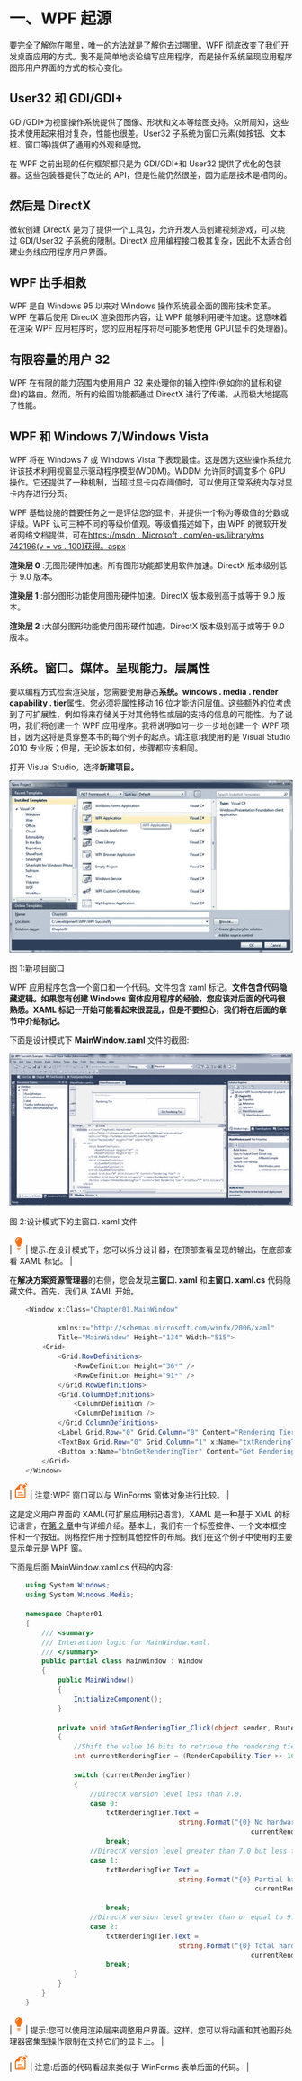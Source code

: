 # 一、WPF 起源

要完全了解你在哪里，唯一的方法就是了解你去过哪里。WPF 彻底改变了我们开发桌面应用的方式。我不是简单地谈论编写应用程序，而是操作系统呈现应用程序图形用户界面的方式的核心变化。

## User32 和 GDI/GDI+

GDI/GDI+为视窗操作系统提供了图像、形状和文本等绘图支持。众所周知，这些技术使用起来相对复杂，性能也很差。User32 子系统为窗口元素(如按钮、文本框、窗口等)提供了通用的外观和感觉。

在 WPF 之前出现的任何框架都只是为 GDI/GDI+和 User32 提供了优化的包装器。这些包装器提供了改进的 API，但是性能仍然很差，因为底层技术是相同的。

## 然后是 DirectX

微软创建 DirectX 是为了提供一个工具包，允许开发人员创建视频游戏，可以绕过 GDI/User32 子系统的限制。DirectX 应用编程接口极其复杂，因此不太适合创建业务线应用程序用户界面。

## WPF 出手相救

WPF 是自 Windows 95 以来对 Windows 操作系统最全面的图形技术变革。WPF 在幕后使用 DirectX 渲染图形内容，让 WPF 能够利用硬件加速。这意味着在渲染 WPF 应用程序时，您的应用程序将尽可能多地使用 GPU(显卡的处理器)。

## 有限容量的用户 32

WPF 在有限的能力范围内使用用户 32 来处理你的输入控件(例如你的鼠标和键盘)的路由。然而，所有的绘图功能都通过 DirectX 进行了传递，从而极大地提高了性能。

## WPF 和 Windows 7/Windows Vista

WPF 将在 Windows 7 或 Windows Vista 下表现最佳。这是因为这些操作系统允许该技术利用视窗显示驱动程序模型(WDDM)。WDDM 允许同时调度多个 GPU 操作。它还提供了一种机制，当超过显卡内存阈值时，可以使用正常系统内存对显卡内存进行分页。

WPF 基础设施的首要任务之一是评估您的显卡，并提供一个称为等级值的分数或评级。WPF 认可三种不同的等级价值观。等级值描述如下，由 WPF 的微软开发者网络文档提供，可在[https://msdn . Microsoft . com/en-us/library/ms 742196(v = vs . 100)获得。aspx](https://msdn.microsoft.com/en-us/library/ms742196(v=vs.100).aspx) :

**渲染层 0** :无图形硬件加速。所有图形功能都使用软件加速。DirectX 版本级别低于 9.0 版本。

**渲染层 1** :部分图形功能使用图形硬件加速。DirectX 版本级别高于或等于 9.0 版本。

**渲染层 2** :大部分图形功能使用图形硬件加速。DirectX 版本级别高于或等于 9.0 版本。

## 系统。窗口。媒体。呈现能力。层属性

要以编程方式检索渲染层，您需要使用静态**系统。windows . media . render capability . tier**属性。您必须将属性移动 16 位才能访问层值。这些额外的位考虑到了可扩展性，例如将来存储关于对其他特性或层的支持的信息的可能性。为了说明，我们将创建一个 WPF 应用程序。我将说明如何一步一步地创建一个 WPF 项目，因为这将是贯穿整本书的每个例子的起点。请注意:我使用的是 Visual Studio 2010 专业版；但是，无论版本如何，步骤都应该相同。

打开 Visual Studio，选择**新建项目。**

![](img/image003.jpg)

图 1:新项目窗口

WPF 应用程序包含一个窗口和一个代码。文件包含 xaml 标记。**文件包含代码隐藏逻辑。如果您有创建 Windows 窗体应用程序的经验，您应该对后面的代码很熟悉。XAML 标记一开始可能看起来很混乱，但是不要担心，我们将在后面的章节中介绍标记。**

下面是设计模式下 **MainWindow.xaml** 文件的截图:

![](img/image004.jpg)

图 2:设计模式下的主窗口. xaml 文件

| ![](img/tip.png) | 提示:在设计模式下，您可以拆分设计器，在顶部查看呈现的输出，在底部查看 XAML 标记。 |

在**解决方案资源管理器**的右侧，您会发现**主窗口. xaml** 和**主窗口. xaml.cs** 代码隐藏文件。首先，我们从 XAML 开始。

```cs
    <Window x:Class="Chapter01.MainWindow"

            xmlns:x="http://schemas.microsoft.com/winfx/2006/xaml"
            Title="MainWindow" Height="134" Width="515">
        <Grid>
            <Grid.RowDefinitions>
                <RowDefinition Height="36*" />
                <RowDefinition Height="91*" />
            </Grid.RowDefinitions>
            <Grid.ColumnDefinitions>
                <ColumnDefinition />
                <ColumnDefinition />
            </Grid.ColumnDefinitions>
            <Label Grid.Row="0" Grid.Column="0" Content="Rendering Tier" />
            <TextBox Grid.Row="0" Grid.Column="1" x:Name="txtRenderingTier" />
            <Button x:Name="btnGetRenderingTier" Content="Get Rendering Tier" Grid.Row="1" Grid.Column="1" Width="130" Height="30" Click="btnGetRenderingTier_Click" />
        </Grid>
    </Window>

```

| ![](img/image001.png) | 注意:WPF 窗口可以与 WinForms 窗体对象进行比较。 |

这是定义用户界面的 XAML(可扩展应用标记语言)。XAML 是一种基于 XML 的标记语言，在[第 2 章](02.html#_What_is_XAML)中有详细介绍。基本上，我们有一个标签控件、一个文本框控件和一个按钮。网格控件用于控制其他控件的布局。我们在这个例子中使用的主要显示单元是 WPF 窗。

下面是后面 MainWindow.xaml.cs 代码的内容:

```cs
    using System.Windows;
    using System.Windows.Media;

    namespace Chapter01
    {
        /// <summary>
        /// Interaction logic for MainWindow.xaml.
        /// </summary>
        public partial class MainWindow : Window
        {
            public MainWindow()
            {
                InitializeComponent();
            }

            private void btnGetRenderingTier_Click(object sender, RoutedEventArgs e)
            {
                //Shift the value 16 bits to retrieve the rendering tier.
                int currentRenderingTier = (RenderCapability.Tier >> 16);

                switch (currentRenderingTier)
                {
                    //DirectX version level less than 7.0.
                    case 0:
                        txtRenderingTier.Text =
                                          string.Format("{0} No hardware acceleration.",
                                                            currentRenderingTier.ToString());       
                        break;
                    //DirectX version level greater than 7.0 but less than 9.0.
                    case 1:
                        txtRenderingTier.Text =
                                          string.Format("{0} Partial hardware acceleration.",
                                                             currentRenderingTier.ToString());

                        break;
                    //DirectX version level greater than or equal to 9.0.
                    case 2:
                        txtRenderingTier.Text =
                                          string.Format("{0} Total hardware acceleration.",
                                                            currentRenderingTier.ToString());
                        break;
                }
            }
        }
    }

```

| ![](img/tip.png) | 提示:您可以使用渲染层来调整用户界面。这样，您可以将动画和其他图形处理器密集型操作限制在支持它们的显卡上。 |

| ![](img/image001.png) | 注意:后面的代码看起来类似于 WinForms 表单后面的代码。 |